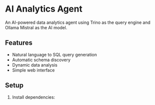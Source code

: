 # AI Analytics Agent

An AI-powered data analytics agent using Trino as the query engine and Ollama Mistral as the AI model.

## Features

- Natural language to SQL query generation
- Automatic schema discovery
- Dynamic data analysis
- Simple web interface

## Setup

1. Install dependencies:
